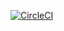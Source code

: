 [![CircleCI](https://dl.circleci.com/status-badge/img/gh/the-stranded-alien/Testing_Spring_Boot/tree/main.svg?style=svg)](https://dl.circleci.com/status-badge/redirect/gh/the-stranded-alien/Testing_Spring_Boot/tree/main)